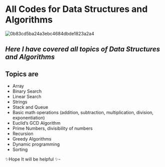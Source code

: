 # All Codes for Data Structures and Algorithms 

![0b83cd5ba24a3ebc4684dbde1823a2a4](https://user-images.githubusercontent.com/68159874/133868913-e55f0b73-83db-4c94-bf73-01546f72f3e9.gif)

## _Here I have covered all topics of Data Structures and Algorithms_ 

## Topics are

- Array
- Binary Search
- Linear Search
- Strings 
- Stack and Queue
- Basic math operations (addition, subtraction, multiplication, division, exponentiation)
- Euclid’s GCD Algorithm
- Prime Numbers, divisibility of numbers
- Recursion 
- Greedy Algorithms
- Dynamic programming
- Sorting

✨Hope It will be helpful ✨-
